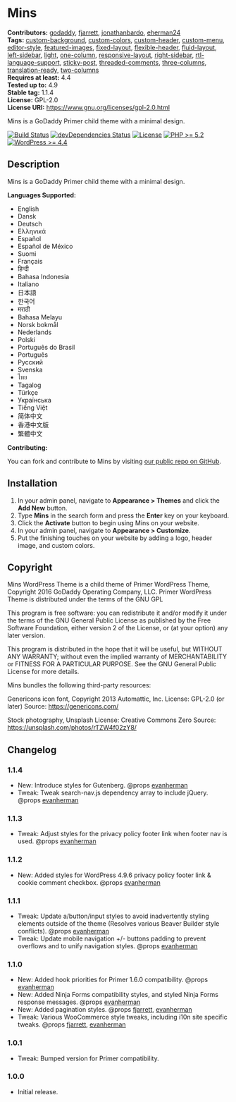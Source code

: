 # Mins #
**Contributors:** [godaddy](https://profiles.wordpress.org/godaddy), [fjarrett](https://profiles.wordpress.org/fjarrett), [jonathanbardo](https://profiles.wordpress.org/jonathanbardo), [eherman24](https://profiles.wordpress.org/eherman24)  
**Tags:**              [custom-background](https://wordpress.org/themes/tags/custom-background/), [custom-colors](https://wordpress.org/themes/tags/custom-colors/), [custom-header](https://wordpress.org/themes/tags/custom-header/), [custom-menu](https://wordpress.org/themes/tags/custom-menu/), [editor-style](https://wordpress.org/themes/tags/editor-style/), [featured-images](https://wordpress.org/themes/tags/featured-images/), [fixed-layout](https://wordpress.org/themes/tags/fixed-layout/), [flexible-header](https://wordpress.org/themes/tags/flexible-header/), [fluid-layout](https://wordpress.org/themes/tags/fluid-layout/), [left-sidebar](https://wordpress.org/themes/tags/left-sidebar/), [light](https://wordpress.org/themes/tags/light/), [one-column](https://wordpress.org/themes/tags/one-column/), [responsive-layout](https://wordpress.org/themes/tags/responsive-layout/), [right-sidebar](https://wordpress.org/themes/tags/right-sidebar/), [rtl-language-support](https://wordpress.org/themes/tags/rtl-language-support/), [sticky-post](https://wordpress.org/themes/tags/sticky-post/), [threaded-comments](https://wordpress.org/themes/tags/threaded-comments/), [three-columns](https://wordpress.org/themes/tags/three-columns/), [translation-ready](https://wordpress.org/themes/tags/translation-ready/), [two-columns](https://wordpress.org/themes/tags/two-columns/)  
**Requires at least:** 4.4  
**Tested up to:**      4.9  
**Stable tag:**        1.1.4  
**License:**           GPL-2.0  
**License URI:**       https://www.gnu.org/licenses/gpl-2.0.html  

Mins is a GoDaddy Primer child theme with a minimal design.

[![Build Status](https://travis-ci.org/godaddy/wp-mins-theme.svg?branch=master)](https://travis-ci.org/godaddy/wp-mins-theme) [![devDependencies Status](https://david-dm.org/godaddy/wp-mins-theme/master/dev-status.svg)](https://david-dm.org/godaddy/wp-mins-theme/master?type=dev) [![License](https://img.shields.io/badge/license-GPL--2.0-brightgreen.svg)](https://github.com/godaddy/wp-mins-theme/blob/master/license.txt) [![PHP >= 5.2](https://img.shields.io/badge/php-%3E=%205.2-8892bf.svg)](https://secure.php.net/supported-versions.php) [![WordPress >= 4.4](https://img.shields.io/badge/wordpress-%3E=%204.4-blue.svg)](https://wordpress.org/download/release-archive/)  

## Description ##

Mins is a GoDaddy Primer child theme with a minimal design.

**Languages Supported:**

* English
* Dansk
* Deutsch
* Ελληνικά
* Español
* Español de México
* Suomi
* Français
* हिन्दी
* Bahasa Indonesia
* Italiano
* 日本語
* 한국어
* मराठी
* Bahasa Melayu
* Norsk bokmål
* Nederlands
* Polski
* Português do Brasil
* Português
* Русский
* Svenska
* ไทย
* Tagalog
* Türkçe
* Українська
* Tiếng Việt
* 简体中文
* 香港中文版
* 繁體中文

**Contributing:**

You can fork and contribute to Mins by visiting [our public repo on GitHub](https://github.com/godaddy/wp-mins-theme).

## Installation ##

1. In your admin panel, navigate to **Appearance > Themes** and click the **Add New** button.
2. Type **Mins** in the search form and press the **Enter** key on your keyboard.
3. Click the **Activate** button to begin using Mins on your website.
4. In your admin panel, navigate to **Appearance > Customize**.
5. Put the finishing touches on your website by adding a logo, header image, and custom colors.

## Copyright ##

Mins WordPress Theme is a child theme of Primer WordPress Theme, Copyright 2016 GoDaddy Operating Company, LLC.
Primer WordPress Theme is distributed under the terms of the GNU GPL

This program is free software: you can redistribute it and/or modify
it under the terms of the GNU General Public License as published by
the Free Software Foundation, either version 2 of the License, or
(at your option) any later version.

This program is distributed in the hope that it will be useful,
but WITHOUT ANY WARRANTY; without even the implied warranty of
MERCHANTABILITY or FITNESS FOR A PARTICULAR PURPOSE. See the
GNU General Public License for more details.

Mins bundles the following third-party resources:

Genericons icon font, Copyright 2013 Automattic, Inc.
License: GPL-2.0 (or later)
Source: https://genericons.com/

Stock photography, Unsplash
License: Creative Commons Zero
Source: https://unsplash.com/photos/rTZW4f02zY8/

## Changelog ##

### 1.1.4 ###

* New: Introduce styles for Gutenberg. @props [evanherman](https://github.com/EvanHerman)
* Tweak: Tweak search-nav.js dependency array to include jQuery. @props [evanherman](https://github.com/EvanHerman)

### 1.1.3 ###

* Tweak: Adjust styles for the privacy policy footer link when footer nav is used. @props [evanherman](https://github.com/EvanHerman)

### 1.1.2 ###

* New: Added styles for WordPress 4.9.6 privacy policy footer link & cookie comment checkbox. @props [evanherman](https://github.com/EvanHerman)

### 1.1.1 ###

* Tweak: Update a/button/input styles to avoid inadvertently styling elements outside of the theme (Resolves various Beaver Builder style conflicts). @props [evanherman](https://github.com/EvanHerman)
* Tweak: Update mobile navigation +/- buttons padding to prevent overflows and to unify navigation styles. @props [evanherman](https://github.com/EvanHerman)

### 1.1.0 ###

* New: Added hook priorities for Primer 1.6.0 compatibility. @props [evanherman](https://github.com/EvanHerman)
* New: Added Ninja Forms compatibility styles, and styled Ninja Forms response messages. @props [evanherman](https://github.com/EvanHerman)
* New: Added pagination styles. @props [fjarrett](https://github.com/fjarrett), [evanherman](https://github.com/EvanHerman)
* Tweak: Various WooCommerce style tweaks, including i10n site specific tweaks. @props [fjarrett](https://github.com/fjarrett), [evanherman](https://github.com/EvanHerman)

### 1.0.1 ###

* Tweak: Bumped version for Primer compatibility.

### 1.0.0 ###

* Initial release.
